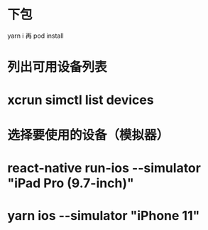 # 下包
yarn i  再 pod install
# 列出可用设备列表
# xcrun simctl list devices

# 选择要使用的设备（模拟器）
# react-native run-ios --simulator "iPad Pro (9.7-inch)"
# yarn ios --simulator "iPhone 11"

